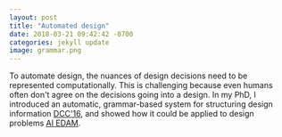 ```yaml
---
layout: post
title: "Automated design"
date: 2018-03-21 09:42:42 -0700
categories: jekyll update
image: grammar.png
---
```


To automate design, the nuances of design decisions need to be represented computationally. This is challenging because even humans often don't agree on the decisions going into a design. In my PhD, I introduced an automatic, grammar-based system for structuring design information <a class="button smallCaps" href="http://link.springer.com/chapter/10.1007/978-3-319-44989-0_15" >DCC'16</a>, and showed how it could be applied to design problems <a class="button smallCaps" href="http://doi.org/10.1017/S0890060417000464">AI EDAM</a>.
